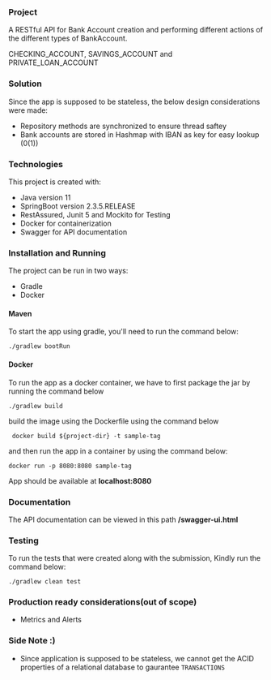 ### Project
A RESTful API for Bank Account creation and performing different actions of the different types of BankAccount.

CHECKING_ACCOUNT, SAVINGS_ACCOUNT and PRIVATE_LOAN_ACCOUNT


### Solution
Since the app is supposed to be stateless, the below design considerations were made:
* Repository methods are synchronized to ensure thread saftey
* Bank accounts are stored in Hashmap with IBAN as key for easy lookup (0(1))


### Technologies
This project is created with:
* Java version 11
* SpringBoot version 2.3.5.RELEASE
* RestAssured, Junit 5 and Mockito for Testing
* Docker for containerization
* Swagger for API documentation

### Installation and Running
The project can be run in two ways:
* Gradle
* Docker

#### Maven
To start the app using gradle, you'll need to run the command below:

```
./gradlew bootRun
```

#### Docker
To run the app as a docker container, we have to first package the jar by running the command below
 ```
./gradlew build
```
 
build the image using the Dockerfile using the command below

```
 docker build ${project-dir} -t sample-tag
```

and then run the app in a container by using the command below:

```
docker run -p 8080:8080 sample-tag
```

App should be available at **localhost:8080**
  
### Documentation
 The API documentation can be viewed in this path
 **/swagger-ui.html**

### Testing
To run the tests that were created along with the submission, Kindly run the command below:

```
./gradlew clean test
```

### Production ready considerations(out of scope)
* Metrics and Alerts

### Side Note :)
* Since application is supposed to be stateless, we cannot get the ACID properties of a relational database to gaurantee `TRANSACTIONS`
